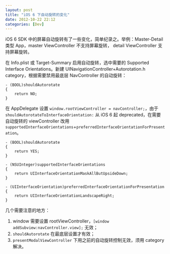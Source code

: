 ```yaml
---
layout: post
title: "iOS 6 下自动旋转的变化"
date: 2012-10-22 22:12
categories: [Dev]
---
```


iOS 6 SDK 中的屏幕自动旋转有了一些变化，简单纪录之。举例：Master-Detail 类型 App，master ViewController 不支持屏幕旋转， detail ViewController 支持屏幕旋转。

在 Info.plist 或 Target-Summary 启用自动旋转，选中需要的 Supported Interface Orientations。新建 UINavigationController+Autorotation.h category，根据需要禁用最底层 NavController 的自动旋转：

```
- (BOOL)shouldAutorotate
{
    return NO;
}
```

在 AppDelegate 设置 `window.rootViewController = navController;`，由于 `shouldAutorotateToInterfaceOrientation:` 从 iOS 6 起 deprecated，在需要自动旋转的 viewController 改用 `supportedInterfaceOrientations`+`preferredInterfaceOrientationForPresentation`。

```
- (BOOL)shouldAutorotate
{
    return YES;
}

- (NSUInteger)supportedInterfaceOrientations
{
    return UIInterfaceOrientationMaskAllButUpsideDown;
}

- (UIInterfaceOrientation)preferredInterfaceOrientationForPresentation
{
    return UIInterfaceOrientationLandscapeRight;
}
```

几个需要注意的地方：

1. window 需要设置 rootViewController，`[window addSubview:navController.view];` 无效；
2. `shouldAutorotate` 在最底层设置才有效；
3. `presentModalViewController` 下用之前的自动旋转控制无效，须用 category 解决。

